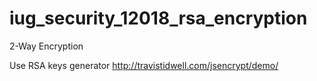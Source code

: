 # iug_security_12018_rsa_encryption
2-Way Encryption

Use RSA keys generator
http://travistidwell.com/jsencrypt/demo/
